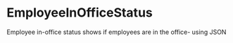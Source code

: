 # EmployeeInOfficeStatus
Employee in-office status shows if employees are in the office- using JSON
